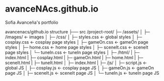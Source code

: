 # avanceNAcs.github.io
Sofia Avanceña's portfolio 

avancenacs/github.io structure
├── src
   /project-root/
   ├─ /assets/
   │   ├─ /images/        ← images
   │
   ├─ /css/
   │   ├─ styles.css      ← global styles
   │   ├─ cosplay.css     ← cosplay page styles
   │   ├─ gameOn.css      ← gameOn page styles
   │   ├─ home.css        ← home page styles
   │   ├─ sceneIt.css     ← sceneIt page styles
   │   └─ tuneIn.css      ← tuneIn page styles
   │
   ├─ /html/
   |   ├─ index.html
   |   ├─ cosplay.html
   |   ├─ gameOn.html
   |   ├─ home.html 
   |   ├─ sceneIt.html
   |   ├─ tuneIt.html
   │
   ├─ index.html
   |
   ├─ /js/
   │   ├─ script.js       ← global JS
   │   ├─ cosplay.js      ← cosplay page JS
   │   ├─ gameOn.js       ← gameOn page JS
   │   ├─ sceneIt.js      ← sceneIt page JS
   │   └─ tuneIn.js       ← tuneIn page JS
